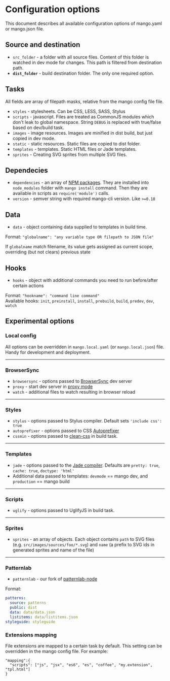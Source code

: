 # Configuration options

This document describes all available configuration options of mango.yaml or mango.json file.

## Source and destination

* `src_folder` - a folder with all source files. Content of this folder is watched in dev mode for changes. This path is filtered from destination path.
* **`dist_folder`** - build destination folder. The only one required option.

## Tasks

All fields are array of filepath masks, relative from the mango config file file.

* `styles` - stylesheets. Can be CSS, LESS, SASS, Stylus
* `scripts` - javascript. Files are treated as CommonJS modules which don't leak to global namespace. String `DEBUG` is replaced with true/false based on dev/build task.
* `images` - image resources. Images are minified in dist build, but just copied in dev mode.
* `static` - static resources. Static files are copied to dist folder.
* `templates` - templates. Static HTML files or Jade templates.
* `sprites` - Creating SVG sprites from multiple SVG files.

## Dependecies

* `dependencies` - an array of [NPM packages](https://www.npmjs.com). They are installed into `node_modules` folder with `mango install` command. Then they are available in scripts as `require('module')` calls.
* `version` - semver string with required mango-cli version. Like `>=0.18`

## Data

* `data` - object containing data supplied to templates in build time.

Format: `"globalname": "any variable type OR filepath to JSON file"`

If `globalname` match filename, its value gets assigned as current scope, overriding (but not clears) previous state

## Hooks

* `hooks` - object with additional commands you need to run before/after certain actions

Format: `"hookname": "command line command"`<br>
Available hooks: `init`, `preinstall`, `install`, `prebuild`, `build`, `predev`, `dev`, `watch`


## Experimental options

### Local config

All options can be overridden in `mango.local.yaml` (or `mango.local.json`) file. Handy for development and deployment.

---

### BrowserSync

* `browsersync` - options passed to [BrowserSync](http://www.browsersync.io/docs/options/) dev server
* `proxy` - start dev server in [proxy mode](http://www.browsersync.io/docs/options/#option-proxy)
* `watch` - additional files to watch resulting in browser reload

---

### Styles

* `stylus` - options passed to Stylus compiler. Default sets `'include css': true`
* `autoprefixer` - options passed to CSS [Autoprefixer](https://github.com/postcss/autoprefixer-core#usage)
* `cssmin` - options passed to [clean-css](https://github.com/jakubpawlowicz/clean-css#how-to-use-clean-css-api) in build task.

---

### Templates

* `jade` - options passed to the [Jade compiler](http://jade-lang.com/api). Defaults are `pretty: true`, `cache: true`, `doctype: 'html'`
* Additional data passed to templates: `devmode` == mango dev, and `production` == mango build

---

### Scripts

* `uglify` - options passed to UglifyJS in build task.

---

### Sprites

* `sprites` - an array of objects. Each object contains `path` to SVG files (e.g. `src/images/sources/foo/*.svg`) and `name` (a prefix to SVG ids in generated sprites and name of the file)

---

### Patternlab

* `patternlab` - our fork of [patternlab-node](https://github.com/manGoweb/patternlab-node)

Format:
```yaml
patterns:
  source: patterns
  public: dist
  data: data/data.json
  listitems: data/listitems.json
styleguide: styleguide
```

### Extensions mapping

File extensions are mapped to a certain task by default. This setting can be overridden in the mango config file.
For example:

```
"mapping":{
  "scripts": ["js", "jsx", "es6", "es", "coffee", "my.extension", "tpl.html"]
}
```
